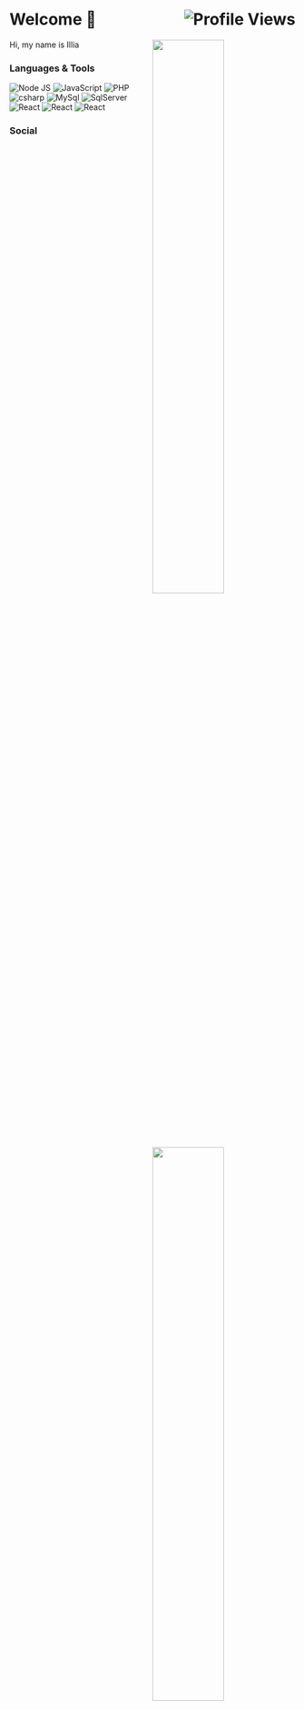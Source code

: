 # Welcome 👋 <img align="right" src="https://komarev.com/ghpvc/?username=ilsadq&label=👀" alt="Profile Views"/>

<img 
  width="50%"
  align="right"
  src="https://github-readme-stats.vercel.app/api?username=ilsadq&hide_border=true&count_private=true&layout=compact&hide_title=true&show_icons=true&theme=dracula&icon_color=5194f0&bg_color=0d1117" />
<img
  width="50%"
  align="right"
  src="https://github-readme-stats.vercel.app/api/top-langs/?username=ilsadq&hide=html&layout=compact&hide_border=true&hide_title=true&count_private=true&theme=dracula&icon_color=5194f0&bg_color=0d1117"/>

Hi, my name is Illia

### Languages & Tools

<div>
  <!-- Node JS -->
  <img alt="Node JS" src="https://img.shields.io/badge/-Node%20JS-43853d?style=flat-square&logo=Node.js&logoColor=white" />
  <!-- JS -->
  <img alt="JavaScript" src="https://img.shields.io/badge/-JavaScript-edb200?style=flat-square&logo=javascript&logoColor=white" />
  <!-- PHP -->
  <img alt="PHP" src="https://img.shields.io/badge/-PHP-8892BF?style=flat-square&logo=php&logoColor=white" />
  <!-- C# -->
  <img alt="csharp" src="https://img.shields.io/badge/-C Sharp-68217A?style=flat-square&logo=csharp&logoColor=white" />
  <!-- MYSQL -->
  <img alt="MySql" src="https://img.shields.io/badge/-MySql-4479A1?style=flat-square&logo=mysql&logoColor=white" />
  <!-- SQl Server -->
  <img alt="SqlServer" src="https://img.shields.io/badge/-SQL Server-CC2927?style=flat-square&logo=microsoftsqlserver&logoColor=white" />
  <!-- React -->
  <img alt="React" src="https://img.shields.io/badge/-React-61DAFB?style=flat-square&logo=react&logoColor=white" />
  <!-- Codeigniter  -->
  <img alt="React" src="https://img.shields.io/badge/-Codeigniter-EF4223?style=flat-square&logo=codeigniter&logoColor=white" />
  <!-- Angular -->
  <img alt="React" src="https://img.shields.io/badge/-Angular-DD0031?style=flat-square&logo=angular&logoColor=white" />
</div>

### Social
